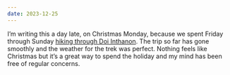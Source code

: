 ```yaml
---
date: 2023-12-25
---
```


I’m writing this a day late, on Christmas Monday, because we spent Friday through Sunday [hiking through Doi Inthanon](/logs/travel/2023-thailand).  The trip so far has gone smoothly and the weather for the trek was perfect. Nothing feels like Christmas but it’s a great way to spend the holiday and my mind has been free of regular concerns.